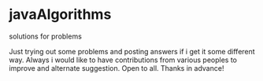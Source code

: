 # javaAlgorithms
solutions for problems


Just trying out some problems and posting answers if i get it some different way.
Always i would like to have contributions from various peoples to improve and alternate suggestion.
Open to all.
Thanks in advance!
